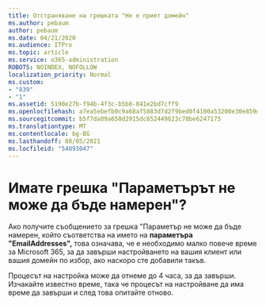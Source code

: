 ```yaml
---
title: Отстраняване на грешката "Не е приет домейн"
ms.author: pebaum
author: pebaum
ms.date: 04/21/2020
ms.audience: ITPro
ms.topic: article
ms.service: o365-administration
ROBOTS: NOINDEX, NOFOLLOW
localization_priority: Normal
ms.custom:
- "839"
- "1"
ms.assetid: 5190e27b-f94b-4f3c-b5b8-841e2bd7cff9
ms.openlocfilehash: a7ea5ebefb0c9a68af5883d7d2f9bed0f4100a53200e30e859d6f90ee519779f
ms.sourcegitcommit: b5f7da89a650d2915dc652449623c78be6247175
ms.translationtype: MT
ms.contentlocale: bg-BG
ms.lasthandoff: 08/05/2021
ms.locfileid: "54093047"
---
```

# <a name="got-a-parameter-cannot-be-found-error"></a>Имате грешка "Параметърът не може да бъде намерен"?

Ако получите съобщението за грешка "Параметър не може да бъде намерен, който съответства на името на **параметъра "EmailAddresses",** това означава, че е необходимо малко повече време за Microsoft 365, за да завърши настройването на вашия клиент или вашия домейн по избор, ако наскоро сте добавили такъв.
  
Процесът на настройка може да отнеме до 4 часа, за да завърши. Изчакайте известно време, така че процесът на настройване да има време да завърши и след това опитайте отново.
  